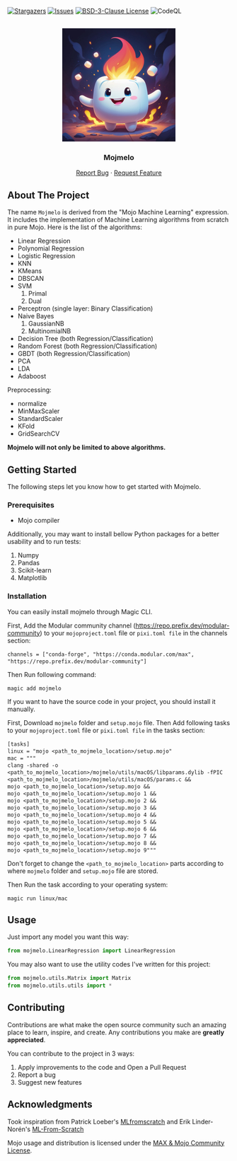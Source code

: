 <a id="readme-top"></a>

[![Stargazers][stars-shield]][stars-url]
[![Issues][issues-shield]][issues-url]
[![BSD-3-Clause License][license-shield]][license-url]
![CodeQL](https://github.com/yetalit/Mojmelo/actions/workflows/codeql.yml/badge.svg)

<br />
<div align="center">
  <a href="https://github.com/yetalit/mojmelo">
    <img src="./images/logo-min.jpg" alt="Logo" width="256" height="256">
  </a>
  <h3 align="center">Mojmelo</h3>
  <p align="center">
    <a href="https://github.com/yetalit/mojmelo/issues/new?labels=bug&template=bug-report---.md">Report Bug</a>
    ·
    <a href="https://github.com/yetalit/mojmelo/issues/new?labels=enhancement&template=feature-request---.md">Request Feature</a>
  </p>
</div>

## About The Project

The name `Mojmelo` is derived from the "Mojo Machine Learning" expression. It includes the implementation of Machine Learning algorithms from scratch in pure Mojo.
Here is the list of the algorithms:
* Linear Regression
* Polynomial Regression
* Logistic Regression
* KNN
* KMeans
* DBSCAN
* SVM
    1. Primal
    2. Dual
* Perceptron (single layer: Binary Classification)
* Naive Bayes
    1. GaussianNB
    2. MultinomialNB
* Decision Tree (both Regression/Classification)
* Random Forest (both Regression/Classification)
* GBDT (both Regression/Classification)
* PCA
* LDA
* Adaboost

Preprocessing:
* normalize
* MinMaxScaler
* StandardScaler
* KFold
* GridSearchCV

**Mojmelo will not only be limited to above algorithms.**

## Getting Started

The following steps let you know how to get started with Mojmelo.

### Prerequisites

* Mojo compiler

Additionally, you may want to install bellow Python packages for a better usability and to run tests:
1. Numpy
2. Pandas
3. Scikit-learn
4. Matplotlib

### Installation

You can easily install mojmelo through Magic CLI.

First, Add the Modular community channel (https://repo.prefix.dev/modular-community) to your `mojoproject.toml` file or `pixi.toml file` in the channels section:
```
channels = ["conda-forge", "https://conda.modular.com/max", "https://repo.prefix.dev/modular-community"]
```

Then Run following command:
```
magic add mojmelo
```

If you want to have the source code in your project, you should install it manually.

First, Download `mojmelo` folder and `setup.mojo` file. Then Add following tasks to your `mojoproject.toml` file or `pixi.toml file` in the tasks section:
```
[tasks]
linux = "mojo <path_to_mojmelo_location>/setup.mojo"
mac = """
clang -shared -o <path_to_mojmelo_location>/mojmelo/utils/macOS/libparams.dylib -fPIC <path_to_mojmelo_location>/mojmelo/utils/macOS/params.c &&
mojo <path_to_mojmelo_location>/setup.mojo &&
mojo <path_to_mojmelo_location>/setup.mojo 1 &&
mojo <path_to_mojmelo_location>/setup.mojo 2 &&
mojo <path_to_mojmelo_location>/setup.mojo 3 &&
mojo <path_to_mojmelo_location>/setup.mojo 4 &&
mojo <path_to_mojmelo_location>/setup.mojo 5 &&
mojo <path_to_mojmelo_location>/setup.mojo 6 &&
mojo <path_to_mojmelo_location>/setup.mojo 7 &&
mojo <path_to_mojmelo_location>/setup.mojo 8 &&
mojo <path_to_mojmelo_location>/setup.mojo 9"""
```

Don't forget to change the `<path_to_mojmelo_location>` parts according to where `mojmelo` folder and `setup.mojo` file are stored.

Then Run the task according to your operating system:
```
magic run linux/mac
```

## Usage

Just import any model you want this way:
```python 
from mojmelo.LinearRegression import LinearRegression
```
You may also want to use the utility codes I've written for this project:
```python 
from mojmelo.utils.Matrix import Matrix
from mojmelo.utils.utils import *
```

## Contributing

Contributions are what make the open source community such an amazing place to learn, inspire, and create. Any contributions you make are **greatly appreciated**.

You can contribute to the project in 3 ways:
1. Apply improvements to the code and Open a Pull Request
2. Report a bug
3. Suggest new features

<!-- ACKNOWLEDGMENTS -->
## Acknowledgments

Took inspiration from Patrick Loeber's <a href='https://github.com/patrickloeber/MLfromscratch/'>MLfromscratch</a> and Erik Linder-Norén's <a href='https://github.com/eriklindernoren/ML-From-Scratch/'>ML-From-Scratch</a>

Mojo usage and distribution is licensed under the [MAX & Mojo Community License](https://www.modular.com/legal/max-mojo-license).


[stars-shield]: https://img.shields.io/github/stars/yetalit/mojmelo?style=social
[stars-url]: https://github.com/yetalit/mojmelo/stargazers
[issues-shield]: https://img.shields.io/github/issues/yetalit/mojmelo
[issues-url]: https://github.com/yetalit/mojmelo/issues
[license-shield]: https://img.shields.io/badge/license-BSD%203--Clause-blue
[license-url]: https://github.com/yetalit/Mojmelo/blob/main/LICENSE
